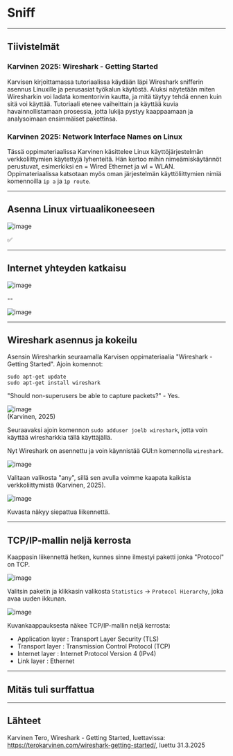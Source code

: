 # Sniff

---

## Tiivistelmät

### Karvinen 2025: Wireshark - Getting Started

Karvisen kirjoittamassa tutoriaalissa käydään läpi Wireshark snifferin asennus Linuxille ja perusasiat työkalun käytöstä.  Aluksi näytetään miten Wiresharkin voi ladata komentorivin kautta, ja mitä täytyy tehdä ennen kuin sitä voi käyttää.  Tutoriaali etenee vaiheittain ja käyttää kuvia havainnollistamaan prosessia, jotta lukija pystyy kaappaamaan  ja analysoimaan ensimmäiset pakettinsa.

### Karvinen 2025: Network Interface Names on Linux

Tässä oppimateriaalissa Karvinen käsittelee Linux käyttöjärjestelmän verkkoliittymien käytettyjä lyhenteitä.
Hän kertoo mihin nimeämiskäytännöt perustuvat, esimerkiksi en = Wired Ethernet ja wl = WLAN. Oppimateriaalissa katsotaan myös oman järjestelmän käyttöliittymien nimiä komennoilla ``ip a`` ja ```ìp route```.

--- 

## Asenna Linux virtuaalikoneeseen 

![image](https://github.com/user-attachments/assets/d80d5413-8c78-4b8f-a921-ef0bb80c597c) 

✅

---

## Internet yhteyden katkaisu

![image](https://github.com/user-attachments/assets/d579cc1d-6aa2-4e97-b0ee-2b1e4f159511)

--

![image](https://github.com/user-attachments/assets/256cb46c-1340-4ce8-8540-777660e4b136)

--- 

## Wireshark asennus ja kokeilu

Asensin Wiresharkin seuraamalla Karvisen oppimateriaalia "Wireshark - Getting Started". Ajoin komennot: 
```
sudo apt-get update
sudo apt-get install wireshark
```
"Should non-superusers be able to capture packets?" - Yes. 

![image](https://github.com/user-attachments/assets/e0cfccfe-06ee-4e77-a827-4aefde037cdc)  
(Karvinen, 2025) 

Seuraavaksi ajoin komennon  ```sudo adduser joelb wireshark```, jotta voin käyttää wiresharkkia tällä käyttäjällä. 

Nyt Wireshark on asennettu ja voin käynnistää GUI:n komennolla ```wireshark```. 

![image](https://github.com/user-attachments/assets/f1eddff4-3ba8-4d01-a0e0-fbc32174db3c)

Valitaan valikosta "any", sillä sen avulla voimme kaapata kaikista verkkoliittymistä (Karvinen, 2025). 

![image](https://github.com/user-attachments/assets/4ead8dd6-3e89-42a4-a85e-8bc30b4e19a3)

Kuvasta näkyy siepattua liikennettä. 

---

## TCP/IP-mallin neljä kerrosta

Kaappasin liikennettä hetken, kunnes sinne ilmestyi paketti jonka "Protocol" on TCP.  

![image](https://github.com/user-attachments/assets/4386281f-7513-4c45-8b6d-7ac51c33cf23)

Valitsin paketin ja klikkasin valikosta `Statistics` -> `Protocol Hierarchy`, joka avaa uuden ikkunan. 

![image](https://github.com/user-attachments/assets/7cbf28bd-793f-4f42-beeb-2633aa62f215)

Kuvankaappauksesta näkee TCP/IP-mallin neljä kerrosta: 

- Application layer : Transport Layer Security (TLS) 
- Transport layer : Transmission Control Protocol (TCP) 
- Internet layer : Internet Protocol Version 4 (IPv4)
- Link layer : Ethernet

---

## Mitäs tuli surffattua



--- 

## Lähteet

Karvinen Tero, Wireshark - Getting Started, luettavissa: https://terokarvinen.com/wireshark-getting-started/, luettu 31.3.2025


